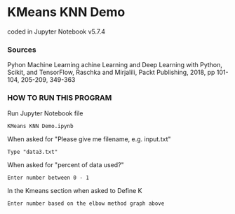 # KMeans KNN Demo
coded in Jupyter Notebook v5.7.4

### Sources
Pyhon Machine Learning achine Learning and Deep Learning with Python, Scikit, and TensorFlow, Raschka and Mirjalili, Packt Publishing, 2018, pp 101-104, 205-209, 349-363


### HOW TO RUN THIS PROGRAM

Run Jupyter Notebook file

    KMeans KNN Demo.ipynb

When asked for "Please give me filename, e.g. input.txt"

    Type "data3.txt"

When asked for "percent of data used?"

    Enter number between 0 - 1

In the Kmeans section when asked to Define K

    Enter number based on the elbow method graph above
